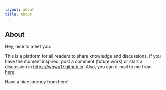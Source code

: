 ```yaml
---
layout: about
title: About
---
```


## About


Hey, nice to meet you. 

This is a platform for all readers to share knowledge and discussions. If you have the moment inspired, post a comment (future work) or start a discussion in <a href="https://whwu17.github.io">https://whwu17.github.io</a>. Also, you can e-mail to me from <a href="mailto=whwu17@foxmail.com">here</a>.



Have a nice journey from here!

